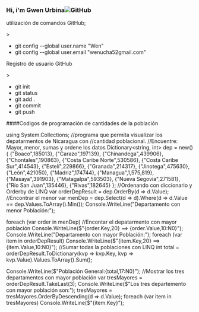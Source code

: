 ### Hi, i'm Gwen Urbina![GitHub](https://github.blog/wp-content/uploads/2024/05/GitHub-for-beginners.png?fit=1600%2C840 "GitHub")
<p>
utilización de comandos GitHub;
</p>>

- git config --global user.name "Wen"
- git config --global user.email "wenucha52gmail.com"
<p>
Registro de usuario GitHub
</p>>

- git init
- git status
- git add .
- git commit
- git push

####Codigos de programación de cantidades de la población

using System.Collections;
//programa que permita visualizar los depatarmentos de Nicaragua con
//cantidad poblacional.
//Encuentre: Mayor, menor, sumas y ordene los datos
Dictionary<string, int> dep = new()
{
    {"Boaco",185013},
    {"Carazo",197139},
    {"Chinandega",439906},
    {"Chontales",190863},
    {"Costa Caribe Norte",530586},
    {"Costa Caribe Sur",414543},
    {"Estelí",229866},
    {"Granada",214317},
    {"Jinotega",475630},
    {"León",421050},
    {"Madriz",174744},
    {"Managua",1,575,819},
    {"Masaya",391903},
    {"Matagalpa",593503},
    {"Nueva Segovia",271581},
    {"Río San Juan",135446},
    {"Rivas",182645}
};
//Ordenando con diccionario y Orderby de LINQ
var orderDepResult = dep.OrderBy(d => d.Value);
//Encontrar el menor
var menDep = dep.Select(d => d).Where(d => d.Value == dep.Values.ToArray().Min());
Console.WriteLine("Departamento con menor Población:");

foreach (var order in menDep)
//Encontar el depatarmento con mayor población
    Console.WriteLine($"{order.Key,20} ==> {order.Value,10:N0}");
Console.WriteLine("Departamento con mayor Población:");
foreach (var item in orderDepResult)
    Console.WriteLine($"{item.Key,20} ==> {item.Value,10:N0}");
//Sumar todas la poblaciones con LINQ
int total = orderDepResult.ToDictionary(kvp => kvp.Key, kvp => kvp.Value).Values.ToArray().Sum();

Console.WriteLine($"Población General:{total,17:N0}");
//Mostrar los tres departamentos con mayor población 
var tresMayores = orderDepResult.TakeLast(3);
Console.WriteLine($"Los tres departemento con mayor población son:");
tresMayores = tresMayores.OrderByDescending(d => d.Value);
foreach (var item in tresMayores)
    Console.WriteLine($"{item.Key}");



